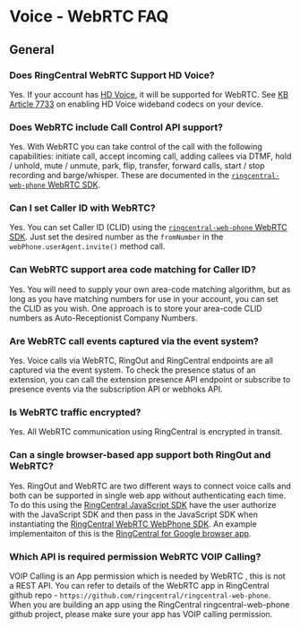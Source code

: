 # Voice - WebRTC FAQ

## General

### Does RingCentral WebRTC Support HD Voice?

Yes. If your account has [HD Voice](https://success.ringcentral.com/articles/RC_Knowledge_Article/7714), it will be supported for WebRTC. See [KB Article 7733](https://success.ringcentral.com/articles/RC_Knowledge_Article/7733) on enabling HD Voice wideband codecs on your device.

### Does WebRTC include Call Control API support?

Yes. With WebRTC you can take control of the call with the following capabilities: initiate call, accept incoming call, adding callees via DTMF, hold / unhold, mute / unmute, park, flip, transfer, forward calls, start / stop recording and barge/whisper. These are documented in the [`ringcentral-web-phone` WebRTC SDK](https://github.com/ringcentral/ringcentral-web-phone).

### Can I set Caller ID with WebRTC?

Yes. You can set Caller ID (CLID) using the [`ringcentral-web-phone` WebRTC SDK](https://github.com/ringcentral/ringcentral-web-phone). Just set the desired number as the `fromNumber` in the `webPhone.userAgent.invite()` method call.

### Can WebRTC support area code matching for Caller ID?

Yes. You will need to supply your own area-code matching algorithm, but as long as you have matching numbers for use in your account, you can set the CLID as you wish. One approach is to store your area-code CLID numbers as Auto-Receptionist Company Numbers.

### Are WebRTC call events captured via the event system?

Yes. Voice calls via WebRTC, RingOut and RingCentral endpoints are all captured via the event system. To check the presence status of an extension, you can call the extension presence API endpoint or subscribe to presence events via the subscription API or webhoks API.

### Is WebRTC traffic encrypted?

Yes. All WebRTC communication using RingCentral is encrypted in transit.

### Can a single browser-based app support both RingOut and WebRTC?

Yes. RingOut and WebRTC are two different ways to connect voice calls and both can be supported in single web app without authenticating each time. To do this using the [RingCentral JavaScript SDK](https://github.com/ringcentral/ringcentral-js) have the user authorize with the JavaScript SDK and then pass in the JavaScript SDK when instantiating the [RingCentral WebRTC WebPhone SDK](https://github.com/ringcentral/ringcentral-web-phone). An example implementaiton of this is the [RingCentral for Google browser app](https://developers.ringcentral.com/app-gallery.html/app/312709020-312709020-7gufiGT3T3CCuCP37hMDaQ~KiLR9gZ-TTS5mivQ8TGEqQ-1210).

###  Which API is required permission WebRTC VOIP Calling?
VOIP Calling is an App permission which is needed by WebRTC , this is not a REST API. You can refer to details of the WebRTC app in RingCentral github repo - `https://github.com/ringcentral/ringcentral-web-phone`. When you are building an app using the RingCentral ringcentral-web-phone github project, please make sure your app has VOIP calling permission.


